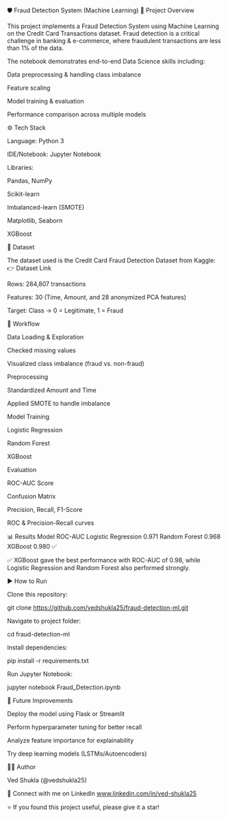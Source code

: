 🛡️ Fraud Detection System (Machine Learning)
📖 Project Overview

This project implements a Fraud Detection System using Machine Learning on the Credit Card Transactions dataset.
Fraud detection is a critical challenge in banking & e-commerce, where fraudulent transactions are less than 1% of the data.

The notebook demonstrates end-to-end Data Science skills including:

Data preprocessing & handling class imbalance

Feature scaling

Model training & evaluation

Performance comparison across multiple models

⚙️ Tech Stack

Language: Python 3

IDE/Notebook: Jupyter Notebook

Libraries:

Pandas, NumPy

Scikit-learn

Imbalanced-learn (SMOTE)

Matplotlib, Seaborn

XGBoost

📂 Dataset

The dataset used is the Credit Card Fraud Detection Dataset from Kaggle:
👉 Dataset Link

Rows: 284,807 transactions

Features: 30 (Time, Amount, and 28 anonymized PCA features)

Target: Class → 0 = Legitimate, 1 = Fraud

🚀 Workflow

Data Loading & Exploration

Checked missing values

Visualized class imbalance (fraud vs. non-fraud)

Preprocessing

Standardized Amount and Time

Applied SMOTE to handle imbalance

Model Training

Logistic Regression

Random Forest

XGBoost

Evaluation

ROC-AUC Score

Confusion Matrix

Precision, Recall, F1-Score

ROC & Precision-Recall curves

📊 Results
Model	ROC-AUC
Logistic Regression	0.971
Random Forest	0.968
XGBoost	0.980 ✅

✅ XGBoost gave the best performance with ROC-AUC of 0.98, while Logistic Regression and Random Forest also performed strongly.

▶️ How to Run

Clone this repository:

git clone https://github.com/vedshukla25/fraud-detection-ml.git


Navigate to project folder:

cd fraud-detection-ml


Install dependencies:

pip install -r requirements.txt


Run Jupyter Notebook:

jupyter notebook Fraud_Detection.ipynb

📌 Future Improvements

Deploy the model using Flask or Streamlit

Perform hyperparameter tuning for better recall

Analyze feature importance for explainability

Try deep learning models (LSTMs/Autoencoders)

👨‍💻 Author

Ved Shukla (@vedshukla25)

📌 Connect with me on LinkedIn
www.linkedin.com/in/ved-shukla25

⭐ If you found this project useful, please give it a star!
